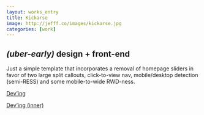 ```yaml
---
layout: works_entry
title: Kickarse
image: http://jefff.co/images/kickarse.jpg
categories: [work]
---
```


<h2 data-icon="⚒"><em>(uber-early)</em> design + front-end</h2>

Just a simple template that incorporates a removal of homepage sliders in favor of two large split callouts, click-to-view nav, mobile/desktop detection (semi-RESS) and some mobile-to-wide RWD-ness.

<a href="http://jefff.co/misc/kickarse" class="button" data-icon="✈">Dev&rsquo;ing</a>

<a href="http://jefff.co/misc/kickarse/inner.php" class="button" data-icon="✈">Dev&rsquo;ing (inner)</a>